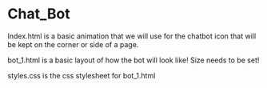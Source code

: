 # Chat_Bot
Index.html is a basic animation that we will use for the chatbot icon that will be kept on the corner or side of a page.

bot_1.html is a basic layout of how the bot will look like! Size needs to be set!

styles.css is the css stylesheet for bot_1.html
